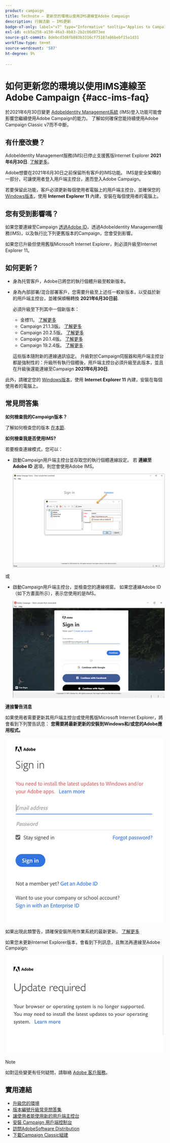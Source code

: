 ```yaml
---
product: campaign
title: Technote — 更新您的環境以使用IMS連線至Adobe Campaign
description: 行銷活動 — IMS更新
badge-v7-only: label="v7" type="Informative" tooltip="Applies to Campaign Classic v7 only"
exl-id: ecb5a258-a150-46a3-8b83-2b2c06d873ee
source-git-commit: 8debcd3d8fb883b3316cf75187a86bebf15a1d31
workflow-type: tm+mt
source-wordcount: '587'
ht-degree: 9%

---
```


# 如何更新您的環境以使用IMS連線至Adobe Campaign {#acc-ims-faq}



於2021年6月30日變更 [AdobeIdentity Management系統](https://helpx.adobe.com/enterprise/using/identity.html) (IMS)登入功能可能會影響您繼續使用Adobe Campaign的能力。 了解如何確保您能持續使用Adobe Campaign Classic v7而不中斷。

## 有什麼改變？

AdobeIdentity Management服務(IMS)已停止支援舊版Internet Explorer **2021年6月30日**. [了解更多](https://helpx.adobe.com/x-productkb/global/update-operating-system-and-browser.html)。

Adobe想要在2021年6月30日之前保留所有客戶的IMS功能。 IMS是安全架構的一部分，可讓使用者登入用戶端主控台，進而登入Adobe Campaign。

若要保留此功能，客戶必須更新每個使用者電腦上的用戶端主控台，並確保您的 [Windows版本](../../rn/using/compatibility-matrix.md#ClientConsoleoperatingsystems)，使用 **Internet Explorer 11** 內建，安裝在每個使用者的電腦上。

## 您有受到影響嗎？

如果您要連線至Campaign [透過Adobe ID](../../integrations/using/about-adobe-id.md)，透過AdobeIdentity Management服務(IMS)，以及執行比下列更舊版本的Campaign，您會受到影響。

如果您已升級但使用舊版Microsoft Internet Explorer，則必須升級至Internet Explorer 11。

## 如何更新？

* 身為托管客戶，Adobe已將您的執行個體升級至較新版本。

* 身為內部部署/混合部署客戶，您需要升級至上述任一較新版本，以受益於新的用戶端主控台，並確保順暢轉換 **2021年6月30日前**.

   必須升級至下列其中一個新版本：

   * 金標11。 [了解更多](../../rn/using/gold-standard.md)
   * Campaign 21.1.3版。 [了解更多](../../rn/using/latest-release.md)
   * Campaign 20.2.5版。 [了解更多](../../rn/using/release--2020.md#release-20-2-5-build-9188)
   * Campaign 20.1.4版。 [了解更多](../../rn/using/release--2020.md#release-20-1-4-build-9126)
   * Campaign 19.2.4版。 [了解更多](../../rn/using/release--2019.md#release-19-2-4-build-9082)

   這些版本隨附新的連線通訊協定。 升級對於Campaign伺服器和用戶端主控台都是強制性的：升級所有執行個體後，用戶端主控台必須升級至此版本，並且在升級後還能連線至Campaign **2021年6月30日**.

此外，請確定您的 [Windows版本](../../rn/using/compatibility-matrix.md#ClientConsoleoperatingsystems)，使用 **Internet Explorer 11** 內建，安裝在每個使用者的電腦上。

## 常見問答集

**如何檢查我的Campaign版本？**

了解如何檢查您的版本 [在本節](../../platform/using/launching-adobe-campaign.md#getting-your-campaign-version).


**如何檢查我是否使用IMS?**

若要檢查連線模式，您可以：

* 啟動Campaign用戶端主控台並存取您的執行個體連線設定。 若 **連線至Adobe ID** 選項，則您會使用Adobe IMS。

   ![](../../integrations/using/assets/ims_1.png)

或

* 啟動Campaign用戶端主控台，並檢查您的連線視窗。 如果您連線Adobe ID（如下方畫面所示），表示您使用的是IMS。

   ![](../../integrations/using/assets/adobeID.png)

**連接警告消息**

如果使用者需要更新其用戶端主控台或使用舊版Microsoft Internet Explorer，將會看到下列警告訊息： **您需要將最新更新的安裝到Windows和/或您的Adobe應用程式。**

![](../../integrations/using/assets/do-not-localize/errorMsg.png)

如果出現此類警告，請確保安裝所用作業系統的最新更新。 [了解更多](https://helpx.adobe.com/x-productkb/global/update-operating-system-and-browser.html)

如果您未更新Internet Explorer版本，會看到下列訊息，且無法再連線至Adobe Campaign:

![](../../integrations/using/assets/do-not-localize/errorUpdateReq.png)

>[!NOTE]
>
>如對這些變更有任何疑問，請聯絡 [Adobe 客戶服務](https://helpx.adobe.com/tw/enterprise/admin-guide.html/enterprise/using/support-for-experience-cloud.ug.html)。

## 實用連結

* [升級您的環境](../../production/using/build-upgrade.md)
* [版本編號升級常見問答集](../../platform/using/faq-build-upgrade.md)
* [讓使用者能使用新的用戶端主控台](../../installation/using/client-console-availability-for-windows.md)
* [安裝 Campaign 用戶端控制台](../../installation/using/installing-the-client-console.md)
* [訪問AdobeSoftware Distribution](https://experienceleague.adobe.com/docs/experience-cloud/software-distribution/home.html?lang=en)
* [下載Campaign Classic組建](https://experience.adobe.com/#/downloads/content/software-distribution/en/campaign.html)

